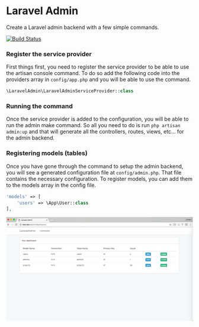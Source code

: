 # Laravel Admin
Create a Laravel admin backend with a few simple commands.

[![Build Status](https://travis-ci.org/jordanbardsley7/laravel-admin.svg)](https://travis-ci.org/jordanbardsley7/laravel-admin.svg)

### Register the service provider
First things first, you need to register the service provider to be able to use the artisan console command.
To do so add the following code into the providers array in `config/app.php` and you will be able to use 
the command.

```php
\LaravelAdmin\LaravelAdminServiceProvider::class
```

### Running the command
Once the service provider is added to the configuration, you will be able to run the admin make command. So all
you need to do is run `php artisan admin:up` and that will generate all the controllers, routes, views, etc...
for the admin backend.

### Registering models (tables)
Once you have gone through the command to setup the admin backend, you will see a generated configuration file at
`config/admin.php`. That file contains the necessary configuration. To register models, you can add them to the
models array in the config file.

```php
'models' => [
    'users' => \App\User::class
],
```

![Laravel Admin Demo](/demo.png?raw=true)